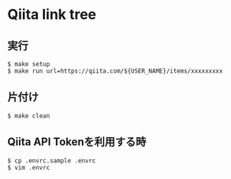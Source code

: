 # Qiita link tree

## 実行

```
$ make setup
$ make run url=https://qiita.com/${USER_NAME}/items/xxxxxxxxx
```

## 片付け

```
$ make clean
```

## Qiita API Tokenを利用する時

```
$ cp .envrc.sample .envrc
$ vim .envrc
```
